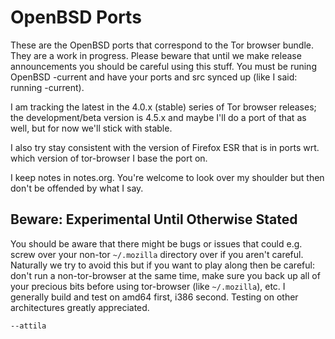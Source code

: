 # OpenBSD Ports #

These are the OpenBSD ports that correspond to the Tor browser bundle.
They are a work in progress.  Please beware that until we make release
announcements you should be careful using this stuff.  You must be
runing OpenBSD -current and have your ports and src synced up (like I
said: running -current).

I am tracking the latest in the 4.0.x (stable) series of Tor browser
releases; the development/beta version is 4.5.x and maybe I'll do a
port of that as well, but for now we'll stick with stable.

I also try stay consistent with the version of Firefox ESR that is in
ports wrt. which version of tor-browser I base the port on.

I keep notes in notes.org.  You're welcome to look over my shoulder
but then don't be offended by what I say.

## Beware: Experimental Until Otherwise Stated ##

You should be aware that there might be bugs or issues that could
e.g. screw over your non-tor `~/.mozilla` directory over if you aren't
careful.  Naturally we try to avoid this but if you want to play along
then be careful: don't run a non-tor-browser at the same time, make
sure you back up all of your precious bits before using tor-browser
(like `~/.mozilla`), etc.  I generally build and test on amd64 first,
i386 second.  Testing on other architectures greatly appreciated.

`--attila`
